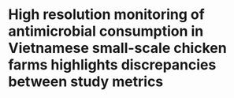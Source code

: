 # High resolution monitoring of antimicrobial consumption in Vietnamese small-scale chicken farms highlights discrepancies between study metrics
